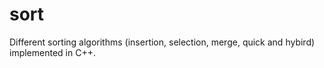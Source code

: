 # sort
Different sorting algorithms (insertion, selection, merge, quick and hybird) implemented in C++.
